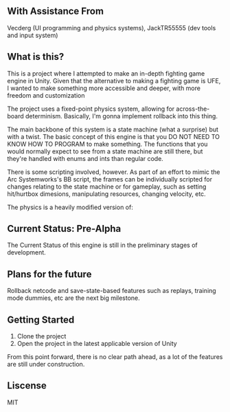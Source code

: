 ## With Assistance From

Vecderg (UI programming and physics systems), JackTR55555 (dev tools and input system)

## What is this?

This is a project where I attempted to make an in-depth fighting game engine in Unity. Given that the alternative to making a fighting game is UFE, I wanted to make something more accessible and deeper, with more freedom and customization

The project uses a fixed-point physics system, allowing for across-the-board determinism. Basically, I'm gonna implement rollback into this thing.

The main backbone of this system is a state machine (what a surprise) but with a twist. The basic concept of this engine is that you DO NOT NEED TO KNOW HOW TO PROGRAM to make something. The functions that you would normally expect to see from a state machine are still there, but they're handled with enums and ints than regular code.

There is some scripting involved, however. As part of an effort to mimic the Arc Systemworks's BB script, the frames can be individually scripted for changes relating to the state machine or for gameplay, such as setting hit/hurtbox dimesions, manipulating resources, changing velocity, etc.

The physics is a heavily modified version of:



## Current Status: Pre-Alpha

The Current Status of this engine is still in the preliminary stages of development.

## Plans for the future

Rollback netcode and save-state-based features such as replays, training mode dummies, etc are the next big milestone.

## Getting Started

1) Clone the project
2) Open the project in the latest applicable version of Unity

From this point forward, there is no clear path ahead, as a lot of the features are still under construction.



## Liscense

MIT

